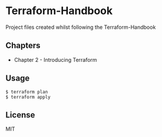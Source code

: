 # Terraform-Handbook

Project files created whilst following the Terraform-Handbook

## Chapters

- Chapter 2 - Introducing Terraform

## Usage

```
$ terraform plan
$ terraform apply
```

## License

MIT
